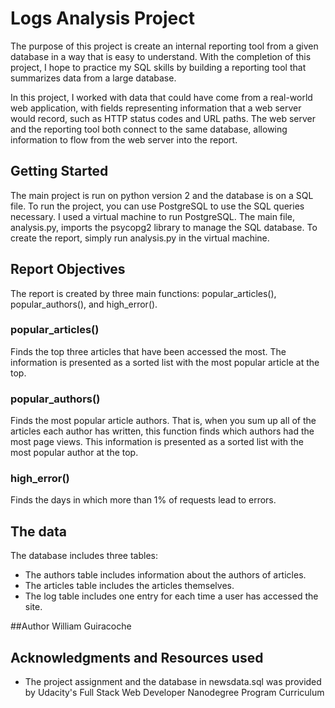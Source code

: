 # Logs Analysis Project
The purpose of this project is create an internal reporting tool from a given database in a way that is easy to understand. With the completion of this project, I hope to practice my SQL skills by building a reporting tool that summarizes data from a large database.

In this project, I worked with data that could have come from a real-world web application, with fields representing information that a web server would record, such as HTTP status codes and URL paths. The web server and the reporting tool both connect to the same database, allowing information to flow from the web server into the report.

## Getting Started
The main project is run on python version 2 and the database is on a SQL file. To run the project, you can use PostgreSQL to use the SQL queries necessary. I used a virtual machine to run PostgreSQL. The main file, analysis.py, imports the psycopg2 library to manage the SQL database. To create the report, simply run analysis.py in the virtual machine.

## Report Objectives
The report is created by three main functions: popular_articles(), popular_authors(), and high_error().

### popular_articles()

Finds the top three articles that have been accessed the most. The information is presented as a sorted list with the most popular article at the top.

### popular_authors()
Finds the most popular article authors. That is, when you sum up all of the articles each author has written, this function finds which authors had the most page views. This information is presented as a sorted list with the most popular author at the top.

### high_error()
Finds the days in which more than 1% of requests lead to errors.

## The data

The database includes three tables:

* The authors table includes information about the authors of articles.
* The articles table includes the articles themselves.
* The log table includes one entry for each time a user has accessed the site.

##Author
William Guiracoche

## Acknowledgments and Resources used
* The project assignment and the database in newsdata.sql was provided by Udacity's Full Stack Web Developer Nanodegree Program Curriculum
